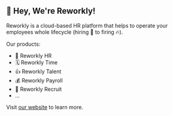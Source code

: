 ## 👋 Hey, We're Reworkly!

Reworkly is a cloud-based HR platform that helps to operate your employees whole lifecycle (hiring 🚀 to firing 🔥).

Our products:
- 💼 Reworkly HR
- 🗓 Reworkly Time
- 👍 Reworkly Talent
- 💰 Reworkly Payroll
- 🧳 Reworkly Recruit
- ...


Visit [our website](https://www.reworkly.com) to learn more.
